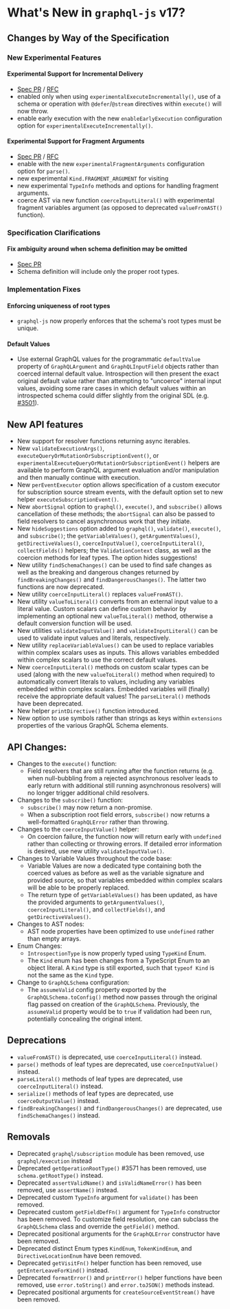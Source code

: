 # What's New in `graphql-js` v17?

## Changes by Way of the Specification

### New Experimental Features

#### Experimental Support for Incremental Delivery

- [Spec PR](https://github.com/graphql/graphql-spec/pull/1110) / [RFC](https://github.com/graphql/graphql-wg/blob/main/rfcs/DeferStream.md)
- enabled only when using `experimentalExecuteIncrementally()`, use of a schema or operation with `@defer`/`@stream` directives within `execute()` will now throw.
- enable early execution with the new `enableEarlyExecution` configuration option for `experimentalExecuteIncrementally()`.

#### Experimental Support for Fragment Arguments

- [Spec PR](https://github.com/graphql/graphql-spec/pull/1081) / [RFC](https://github.com/graphql/graphql-wg/blob/main/rfcs/DeferStream.md)
- enable with the new `experimentalFragmentArguments` configuration option for `parse()`.
- new experimental `Kind.FRAGMENT_ARGUMENT` for visiting
- new experimental `TypeInfo` methods and options for handling fragment arguments.
- coerce AST via new function `coerceInputLiteral()` with experimental fragment variables argument (as opposed to deprecated `valueFromAST()` function).

### Specification Clarifications

#### Fix ambiguity around when schema definition may be omitted

- [Spec PR](https://github.com/graphql/graphql-spec/pull/987)
- Schema definition will include only the proper root types.

### Implementation Fixes

#### Enforcing uniqueness of root types

- `graphql-js` now properly enforces that the schema's root types must be unique.

#### Default Values

- Use external GraphQL values for the programmatic `defaultValue` property of `GraphQLArgument` and `GraphQLInputField` objects rather than coerced internal default value. Introspection will then present the exact original default value rather than attempting to "uncoerce" internal input values, avoiding some rare cases in which default values within an introspected schema could differ slightly from the original SDL (e.g. [#3501](https://github.com/graphql/graphql-js/issues/3051)).

## New API features

- New support for resolver functions returning async iterables.
- New `validateExecutionArgs()`, `executeQueryOrMutationOrSubscriptionEvent()`, or `experimentalExecuteQueryOrMutationOrSubscriptionEvent()` helpers are available to perform GraphQL argument evaluation and/or manipulation and then manually continue with execution.
- New `perEventExecutor` option allows specification of a custom executor for subscription source stream events, with the default option set to new helper `executeSubscriptionEvent()`.
- New `abortSignal` option to `graphql()`, `execute()`, and `subscribe()` allows cancellation of these methods; the `abortSignal` can also be passed to field resolvers to cancel asynchronous work that they initiate.
- New `hideSuggestions` option added to `graphql()`, `validate()`, `execute()`, and `subscribe()`; the `getVariableValues()`, `getArgumentValues()`, `getDirectiveValues()`, `coerceInputValue()`, `coerceInputLiteral()`, `collectFields()` helpers; the `ValidationContext` class, as well as the coercion methods for leaf types. The option hides suggestions!
- New utility `findSchemaChanges()` can be used to find safe changes as well as the breaking and dangerous changes returned by `findBreakingChanges()` and `findDangerousChanges()`. The latter two functions are now deprecated.
- New utility `coerceInputLiteral()` replaces `valueFromAST()`.
- New utility `valueToLiteral()` converts from an external input value to a literal value. Custom scalars can define custom behavior by implementing an optional new `valueToLiteral()` method, otherwise a default conversion function will be used.
- New utilities `validateInputValue()` and `validateInputLiteral()` can be used to validate input values and literals, respectively.
- New utility `replaceVariableValues()` can be used to replace variables within complex scalars uses as inputs. This allows variables embedded within complex scalars to use the correct default values.
- New `coerceInputLiteral()` methods on custom scalar types can be used (along with the new `valueToLiteral()` method when required) to automatically convert literals to values, including any variables embedded within complex scalars. Embedded variables will (finally) receive the appropriate default values! The `parseLiteral()` methods have been deprecated.
- New helper `printDirective()` function introduced.
- New option to use symbols rather than strings as keys within `extensions` properties of the various GraphQL Schema elements.

## API Changes:

- Changes to the `execute()` function:
  - Field resolvers that are still running after the function returns (e.g. when null-bubbling from a rejected asynchronous resolver leads to early return with additional still running asynchronous resolvers) will no longer trigger additional child resolvers.
- Changes to the `subscribe()` function:
  - `subscribe()` may now return a non-promise.
  - When a subscription root field errors, `subscribe()` now returns a well-formatted `GraphQLError` rather than throwing.
- Changes to the `coerceInputValue()` helper:
  - On coercion failure, the function now will return early with `undefined` rather than collecting or throwing errors. If detailed error information is desired, use new utility `validateInputValue()`.
- Changes to Variable Values throughout the code base:
  - Variable Values are now a dedicated type containing both the coerced values as before as well as the variable signature and provided source, so that variables embedded within complex scalars will be able to be properly replaced.
  - The return type of `getVariableValues()` has been updated, as have the provided arguments to `getArgumentValues()`, `coerceInputLiteral()`, and `collectFields()`, and `getDirectiveValues()`.
- Changes to AST nodes:
  - AST node properties have been optimized to use `undefined` rather than empty arrays.
- Enum Changes:
  - `IntrospectionType` is now properly typed using `TypeKind` Enum.
  - The `Kind` enum has been changes from a TypeScript Enum to an object literal. A `Kind` type is still exported, such that `typeof Kind` is not the same as the `Kind` type.
- Change to `GraphQLSchema` configuration:
  - The `assumeValid` config property exported by the `GraphQLSchema.toConfig()` method now passes through the original flag passed on creation of the `GraphQLSchema`. Previously, the `assumeValid` property would be to `true` if validation had been run, potentially concealing the original intent.

## Deprecations

- `valueFromAST()` is deprecated, use `coerceInputLiteral()` instead.
- `parse()` methods of leaf types are deprecated, use `coerceInputValue()` instead.
- `parseLiteral()` methods of leaf types are deprecated, use `coerceInputLiteral()` instead.
- `serialize()` methods of leaf types are deprecated, use `coerceOutputValue()` instead.
- `findBreakingChanges()` and `findDangerousChanges()` are deprecated, use `findSchemaChanges()` instead.

## Removals

- Deprecated `graphql/subscription` module has been removed, use `graphql/execution` instead
- Deprecated `getOperationRootType()` #3571 has been removed, use `schema.getRootType()` instead.
- Deprecated `assertValidName()` and `isValidNameError()` has been removed, use `assertName()` instead.
- Deprecated custom `TypeInfo` argument for `validate()` has been removed.
- Deprecated custom `getFieldDefFn()` argument for `TypeInfo` constructor has been removed. To customize field resolution, one can subclass the `GraphQLSchema` class and override the `getField()` method.
- Deprecated positional arguments for the `GraphQLError` constructor have been removed.
- Deprecated distinct Enum types `KindEnum`, `TokenKindEnum`, and `DirectiveLocationEnum` have been removed.
- Deprecated `getVisitFn()` helper function has been removed, use `getEnterLeaveForKind()` instead.
- Deprecated `formatError()` and `printError()` helper functions have been removed, use `error.toString()` and `error.toJSON()` methods instead.
- Deprecated positional arguments for `createSourceEventStream()` have been removed.
